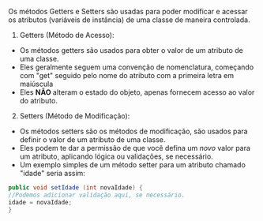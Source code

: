 Os métodos Getters e Setters são usadas para poder modificar e acessar os atributos (variáveis de instância) de uma classe de maneira controlada.

1. Getters (Método de Acesso):
- Os métodos getters são usados para obter o valor de um atributo de uma classe.
- Eles geralmente seguem uma convenção de nomenclatura, começando com "get" seguido pelo nome do atributo com a primeira letra em maiúscula
- Eles **NÃO** alteram o estado do objeto, apenas fornecem acesso ao valor do atributo.

2. Setters (Método de Modificação):
- Os métodos setters são os métodos de modificação, são usados para definir o valor de um atributo de uma classe.
- Eles podem te dar a permissão de que você defina um *novo* valor para um atributo, aplicando lógica ou validações, se necessário.
- Um exemplo simples de um método setter para um atributo chamado "idade" seria assim:
```Java
public void setIdade (int novaIdade) {
//Podemos adicionar validação aqui, se necessário.
idade = novaIdade;
}
```